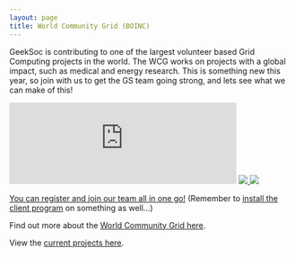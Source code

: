 ```yaml
---
layout: page
title: World Community Grid (BOINC)
---
```


GeekSoc is contributing to one of the largest volunteer based Grid Computing projects in the world. The WCG works on projects with a global impact, such as medical and energy research. This is something new this year, so join with us to get the GS team going strong, and lets see what we can make of this!

<iframe src="http://www.worldcommunitygrid.org/getDynamicImage.do?teamId=0PL20HDH42&#038;mnOn=true&#038;stat=1&#038;imageNum=1&#038;rankOn=true&#038;projectsOn=false&#038;special=true"  frameborder="0" name="di" scrolling="no" width="405px" height="145px"></iframe>

<a href="http://allprojectstats.com/showteam.php?id=2264885">
    <img src="http://allprojectstats.com/ts2264885x0a.png" border=0>
</a>

<a href="http://allprojectstats.com/showteam.php?id=2264885">
    <img src="http://allprojectstats.com/tm0-2264885-1-1-50x.png" border=0>
</a>

<a title="Join GeekSoc on WCG!" href="http://www.worldcommunitygrid.org/reg/viewRegister.do?teamID=0PL20HDH42" target="_blank">You can register and join our team all in one go!</a> (Remember to <a title="WCG Install page" href="http://www.worldcommunitygrid.org/reg/ms/viewDownloadAgain.do" target="_blank">install the client program</a> on something as well&#8230;)

Find out more about the <a title="About the WCG" href="http://www.worldcommunitygrid.org/about_us/viewAboutUs.do" target="_blank">World Community Grid here</a>.

View the <a title="WCG Current research projects" href="http://www.worldcommunitygrid.org/research/viewAllProjects.do" target="_blank">current projects here</a>.
